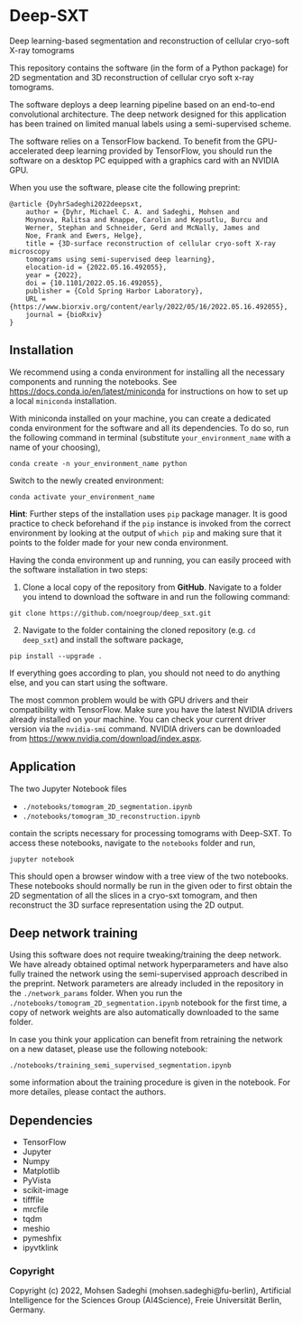 # Deep-SXT
Deep learning-based segmentation and reconstruction of cellular cryo-soft X-ray tomograms

This repository contains the software (in the form of a Python package) for 2D segmentation and 3D reconstruction of
cellular cryo soft x-ray tomograms.

The software deploys a deep learning pipeline based on an end-to-end convolutional architecture. 
The deep network designed for this application has been trained on limited manual labels using a semi-supervised scheme.

The software relies on a TensorFlow backend. To benefit from the GPU-accelerated deep learning provided by TensorFlow, 
you should run the software on a desktop PC equipped with a graphics card with an NVIDIA GPU.

When you use the software, please cite the following preprint:

```
@article {DyhrSadeghi2022deepsxt,
	author = {Dyhr, Michael C. A. and Sadeghi, Mohsen and 
	Moynova, Ralitsa and Knappe, Carolin and Kepsutlu, Burcu and 
	Werner, Stephan and Schneider, Gerd and McNally, James and 
	Noe, Frank and Ewers, Helge},
	title = {3D-surface reconstruction of cellular cryo-soft X-ray microscopy 
	tomograms using semi-supervised deep learning},
	elocation-id = {2022.05.16.492055},
	year = {2022},
	doi = {10.1101/2022.05.16.492055},
	publisher = {Cold Spring Harbor Laboratory},
	URL = {https://www.biorxiv.org/content/early/2022/05/16/2022.05.16.492055},
	journal = {bioRxiv}
}
```



Installation
---

We recommend using a conda environment for installing all the necessary components and running the notebooks.
See https://docs.conda.io/en/latest/miniconda for instructions on how to set up a local ```miniconda``` installation.

With miniconda installed on your machine, you can create a dedicated conda environment for the software and all its dependencies.
To do so, run the following command in terminal (substitute ```your_environment_name``` with a name of your choosing),

```
conda create -n your_environment_name python
```

Switch to the newly created environment:

```
conda activate your_environment_name
```

**Hint**: Further steps of the installation uses ```pip``` package manager.
It is good practice to check beforehand if the ```pip``` instance is invoked from the correct environment by
looking at the output of ```which pip``` and making sure that it points to the folder made for your new conda environment.

Having the conda environment up and running, you can easily proceed with the software installation in two steps:

1. Clone a local copy of the repository from **GitHub**. Navigate to a folder you intend to download the software in and run the following command:

```
git clone https://github.com/noegroup/deep_sxt.git
```

2. Navigate to the folder containing the cloned repository (e.g. ```cd deep_sxt```) and install the software package,

```
pip install --upgrade .
```

If everything goes according to plan, you should not need to do anything else, and you can start using the software.

The most common problem would be with GPU drivers and their compatibility with TensorFlow.
Make sure you have the latest NVIDIA drivers already installed on your machine.
You can check your current driver version via the ```nvidia-smi``` command.
NVIDIA drivers can be downloaded from https://www.nvidia.com/download/index.aspx.


Application
---

The two Jupyter Notebook files

- ```./notebooks/tomogram_2D_segmentation.ipynb```
- ```./notebooks/tomogram_3D_reconstruction.ipynb```

contain the scripts necessary for processing tomograms with Deep-SXT.
To access these notebooks, navigate to the ```notebooks``` folder and run,

```
jupyter notebook
```

This should open a browser window with a tree view of the two notebooks.
These notebooks should normally be run in the given oder to first obtain the 2D segmentation of all the slices in a cryo-sxt tomogram,
and then reconstruct the 3D surface representation using the 2D output.

Deep network training
---

Using this software does not require tweaking/training the deep network.
We have already obtained optimal network hyperparameters and have also fully trained the network using the semi-supervised approach described in the preprint.
Network parameters are already included in the repository in the ```./network_params``` folder.
When you run the ```./notebooks/tomogram_2D_segmentation.ipynb``` notebook for the first time,
a copy of network weights are also automatically downloaded to the same folder.

In case you think your application can benefit from retraining the network on a new dataset, please use the following notebook:

```
./notebooks/training_semi_supervised_segmentation.ipynb
```

some information about the training procedure is given in the notebook. For more detailes, please contact the authors.

Dependencies
---

- TensorFlow
- Jupyter
- Numpy
- Matplotlib
- PyVista
- scikit-image
- tifffile
- mrcfile
- tqdm
- meshio
- pymeshfix
- ipyvtklink

### Copyright

Copyright (c) 2022, Mohsen Sadeghi (mohsen.sadeghi@fu-berlin),
Artificial Intelligence for the Sciences Group (AI4Science),
Freie Universität Berlin, Germany.

